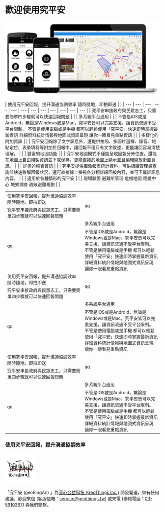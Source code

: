 # 歡迎使用究平安

![](.gitbook/assets/geobingan-zh-01.png)

| 使用究平安回報，提升溝通協調效率 隨時隨地，即拍即送 |  |
| --- | --- | --- | --- | --- | --- | --- | --- | --- | --- | --- | --- |
| 究平安串接政府與民眾志工，只需要簡單四步驟就可以快速回報問題 |  |
| 多系統平台通用 |  |
| 不管是iOS或是Android，無論是Windows或是Mac，究平安皆可以完美支援，讓資訊流通不受平台限制。 不管是使用電腦或是手機 都可以輕鬆使用「究平安」快速即時掌握最新資訊 詳細資料統計情報與地圖式資訊呈現 讓你一眼看見重點資訊 |  |
| 多樣化的附加資訊 |  |
| 究平安回報除了文字訊息外，還提供拍照、多圖片選擇、錄音、地點定位、表單填寫等附加於回報中，讓回報不僅只有文字敘述，更能讓回容易清楚理解。 |  |
| 豐富的地圖功能 |  |
| 究平安地圖模式不僅能呈現回報分佈位置，還能在地圖上自由繪製資訊並下載保存，更能直接於地圖上顯示並且編輯開放街圖資訊。 |  |
| 詳盡的報表資訊 |  |
| 究平安提供圖像報表統計資料，可供組織管理員查詢並快速瞭解回報狀況，還可直接線上檢視各分類詳細回被內容，並可下載詳訊息內容。 |  |
| 適用於各種情形的究平安 |  |
| 現場驗證 避難所管理 危機地圖 應變中心 城鄉調查 疏散避難規劃 |  |

<table width="100%" border="0px">
  <tr>
    <td width="50%">使用究平安回報，提升溝通協調效率 隨時隨地，即拍即送</td>
    <td width="50%" rowspan="2">qq</td>
  </tr>
  <tr>
    <td>究平安串接政府與民眾志工，只需要簡單四步驟就可以快速回報問題</td>
  </tr>
  <tr>
    <td width="50%" rowspan="2">qq</td>
    <td width="50%">多系統平台通用</td>
  </tr>
  <tr>
    <td>不管是iOS或是Android，無論是Windows或是Mac，究平安皆可以完美支援，讓資訊流通不受平台限制。 不管是使用電腦或是手機 都可以輕鬆使用「究平安」快速即時掌握最新資訊 詳細資料統計情報與地圖式資訊呈現 讓你一眼看見重點資訊</td>
  </tr>
  <tr>
    <td width="50%">使用究平安回報，提升溝通協調效率 隨時隨地，即拍即送</td>
    <td width="50%" rowspan="2">qq</td>
  </tr>
  <tr>
    <td>究平安串接政府與民眾志工，只需要簡單四步驟就可以快速回報問題</td>
  </tr>
  <tr>
    <td width="50%" rowspan="2">qq</td>
    <td width="50%">多系統平台通用</td>
  </tr>
  <tr>
    <td>不管是iOS或是Android，無論是Windows或是Mac，究平安皆可以完美支援，讓資訊流通不受平台限制。 不管是使用電腦或是手機 都可以輕鬆使用「究平安」快速即時掌握最新資訊 詳細資料統計情報與地圖式資訊呈現 讓你一眼看見重點資訊</td>
  </tr>  <tr>
    <td width="50%">使用究平安回報，提升溝通協調效率 隨時隨地，即拍即送</td>
    <td width="50%" rowspan="2">qq</td>
  </tr>
  <tr>
    <td>究平安串接政府與民眾志工，只需要簡單四步驟就可以快速回報問題</td>
  </tr>
  <tr>
    <td width="50%" rowspan="2">qq</td>
    <td width="50%">多系統平台通用</td>
  </tr>
  <tr>
    <td>不管是iOS或是Android，無論是Windows或是Mac，究平安皆可以完美支援，讓資訊流通不受平台限制。 不管是使用電腦或是手機 都可以輕鬆使用「究平安」快速即時掌握最新資訊 詳細資料統計情報與地圖式資訊呈現 讓你一眼看見重點資訊</td>
  </tr>
</table>


### 使用究平安回報，提升溝通協調效率

![](.gitbook/assets/01-100.png)

「究平安 \(geoBingAn\) 」為[究心公益科技 \(GeoThings Inc.\)](http://geothings.tw) 開發營運，如有任何建議，歡迎來信 \(客服信箱：[service@geothings.tw](mailto:service@geothings.tw)\) 或來電 \(聯絡電話：[03-5910367](tel:035910367)\) 與我們聯繫。

